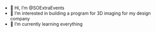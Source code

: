 - 👋 Hi, I’m @SOExtraEvents
- 👀 I’m interested in building a program for 3D imaging for my design company
- 🌱 I’m currently learning everything


<!---
SOExtraEvents/SOExtraEvents is a ✨ special ✨ repository because its `README.md` (this file) appears on your GitHub profile.
You can click the Preview link to take a look at your changes.
--->
